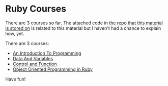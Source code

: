 # Ruby Courses

There are 3 courses so far. The attached code in [the repo that this material is stored on](https://github.com/siruguri/railsschool-catchup-ruby) is related to this material but I haven't had a chance to explain how, yet.

There are 3 courses:

* [An Introduction To Programming](introduction_to_programming.html)
* [Data And Variables](data_and_variables.html)
* [Control and Function](control_and_functions.html)
* [Object Oriented Programming in Ruby](object_oriented.html)

Have fun!
